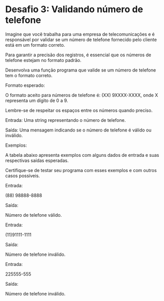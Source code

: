 # Desafio 3: Validando número de telefone

Imagine que você trabalha para uma empresa de telecomunicações e é responsável por validar se um número de telefone fornecido pelo cliente 
está em um formato correto.

Para garantir a precisão dos registros, é essencial que os números de telefone estejam no formato padrão.

Desenvolva uma função programa que valide se um número de telefone tem o formato correto.

Formato esperado:

O formato aceito para números de telefone é: (XX) 9XXXX-XXXX, onde X representa um dígito de 0 a 9.

Lembre-se de respeitar os espaços entre os números quando preciso.

Entrada: Uma string representando o número de telefone.

Saída: Uma mensagem indicando se o número de telefone é válido ou inválido.

Exemplos:

A tabela abaixo apresenta exemplos com alguns dados de entrada e suas respectivas saídas esperadas.

Certifique-se de testar seu programa com esses exemplos e com outros casos possíveis.

Entrada:

(88) 98888-8888

Saída:

Número de telefone válido.

Entrada:

(11)91111-1111

Saída:

Número de telefone inválido.

Entrada:

225555-555

Saída:

Número de telefone inválido.
